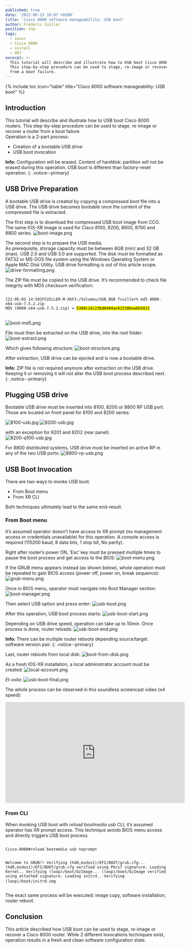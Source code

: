 ```yaml
---
published: true
date: '2022-08-23 16:07 +0200'
title: 'Cisco 8000 software manageability: USB boot'
author: Frederic Cuiller
position: top
tags:
  - iosxr
  - Cisco 8000
  - install
  - XR7
excerpt: >-
  This tutorial will describe and illustrate how to USB boot Cisco 8000 routers.
  This step-by-step procedure can be used to stage, re-image or recover a router
  from a boot failure.
---
```

{% include toc icon="table" title="Cisco 8000 software manageability: USB boot" %}

## Introduction

This tutorial will describe and illustrate how to USB boot Cisco 8000 routers. This step-by-step procedure can be used to stage, re-image or recover a router from a boot failure.  
Operation is a 2-part process:
- Creation of a bootable USB drive
- USB boot invocation

**Info:** Configuration will be erased. Content of harddisk: partition will not be erased during this operation. USB boot is different than factory-reset operation.
{: .notice--primary}

## USB Drive Preparation
A bootable USB drive is created by copying a compressed boot file into a USB drive. The USB drive becomes bootable once the content of the compressed file is extracted.

The first step is to download the compressed USB boot image from CCO. The same IOS-XR image is used for Cisco 8100, 8200, 8600, 8700 and 8800 series.
![boot-image.png]({{site.baseurl}}/images/boot-image.png)


The second step is to prepare the USB media.  
As prerequisite, storage capacity must be between 8GB (min) and 32 GB (max). USB 2.0 and USB 3.0 are supported. The disk must be formatted as FAT32 or MS-DOS file system using the Windows Operating System or Apple MAC Disk Utility. USB drive formatting is out of this article scope.  
![drive-formatting.png]({{site.baseurl}}/images/drive-formatting.png)


The ZIP file must be copied to the USB drive. It’s recommended to check file integrity with MD5 checksum verification:

<div class="highlighter-rouge">
<pre class="highlight">
<code>
{22-05-05 14:50}FCUILLER-M-X6F3:/Volumes/USB_8GB fcuiller% md5 8000-x64-usb-7.5.2.zip
MD5 (8000-x64-usb-7.5.2.zip) = <mark>5380c1dc23bd0484ac62338beabb5822</mark>
</code>
</pre>
</div>

![boot-md5.png]({{site.baseurl}}/images/boot-md5.png)

File must then be extracted on the USB drive, into the root folder:
![boot-extract.png]({{site.baseurl}}/images/boot-extract.png)

Which gives following structure:
![boot-structure.png]({{site.baseurl}}/images/boot-structure.png)

After extraction, USB drive can be ejected and is now a bootable drive.

**Info:** ZIP file is not required anymore after extraction on the USB drive. Keeping it or removing it will not alter the USB boot process described next.
{: .notice--primary}

## Plugging USB drive

Bootable USB drive must be inserted into 8100, 8200 or 8800 RP USB port.
Those are located on front panel for 8100 and 8200 series:  

![8100-usb.jpg]({{site.baseurl}}/images/8100-usb.jpg)
![8200-usb.jpg]({{site.baseurl}}/images/8200-usb.jpg)

with an exception for 8201 and 8202 (rear panel):  
![8200-q100-usb.jpg]({{site.baseurl}}/images/8200-q100-usb.jpg)

For 8800 distributed systems, USB drive must be inserted on active RP in any of the two USB ports:
![8800-rp-usb.png]({{site.baseurl}}/images/8800-rp-usb.png)

## USB Boot Invocation
There are two ways to invoke USB boot:
- From Boot menu
- From XR CLI

Both techniques ultimately lead to the same end-result.

### From Boot menu
It’s assumed operator doesn’t have access to XR prompt (no management access or credentials unavailable) for this operation. A console access is required (115200 baud, 8 data bits, 1 stop bit, No parity).   

Right after router’s power ON, ‘Esc’ key must be pressed mutliple times to pause the boot process and get access to the BIOS:
![boot-menu.png]({{site.baseurl}}/images/boot-menu.png)

If the GRUB menu appears instead (as shown below), whole operation must be repeated to gain BIOS access (power off, power on, break sequence):
![grub-menu.png]({{site.baseurl}}/images/grub-menu.png)

Once in BIOS menu, operator must navigate into Boot Manager section:
![boot-manager.png]({{site.baseurl}}/images/boot-manager.png)

Then select USB option and press enter:
![usb-boot.png]({{site.baseurl}}/images/usb-boot.png)

After this operation, USB boot process starts:
![usb-boot-start.png]({{site.baseurl}}/images/usb-boot-start.png)

Depending on USB drive speed, operation can take up to 10min. Once process is done, router reloads:
![usb-boot-end.png]({{site.baseurl}}/images/usb-boot-end.png)

**Info:** There can be multiple router reboots depending source/target software version pair.
{: .notice--primary}

Last, router reboots from local disk:
![boot-from-disk.png]({{site.baseurl}}/images/boot-from-disk.png)

As a fresh IOS-XR installation, a local administrator account must be created:
![local-account.png]({{site.baseurl}}/images/local-account.png)

*Et voila*:
![usb-boot-final.png]({{site.baseurl}}/images/usb-boot-final.png)

The whole process can be observed in this soundless screencast video (x4 speed):
<iframe width="560" height="315" src="https://www.youtube.com/embed/rmJywG1XXSI" title="YouTube video player" frameborder="0" allow="accelerometer; autoplay; clipboard-write; encrypted-media; gyroscope; picture-in-picture" allowfullscreen></iframe>

### From CLI

When invoking USB boot with *reload bootmedia usb* CLI, it’s assumed operator has XR prompt access. This technique avoids BIOS menu access and directly triggers USB boot process.

<div class="highlighter-rouge">
<pre class="highlight">
<code>
Cisco-8000#reload bootmedia usb noprompt

Welcome to GRUB!!
Verifying (hd0,msdos1)/EFI/BOOT/grub.cfg...
(hd0,msdos1)/EFI/BOOT/grub.cfg verified using Pkcs7 signature.
Loading Kernel..
Verifying (loop)/boot/bzImage...
(loop)/boot/bzImage verified using attached signature.
Loading initrd..
Verifying (loop)/boot/initrd.img
</code>
</pre>
</div>

The exact same process will be executed: image copy, software installation, router reboot.

## Conclusion
This article described how USB boot can be used to stage, re-image or recover a Cisco 8000 router. While 2 different invocations techniques exist, operation results in a fresh and clean software configuration state.
